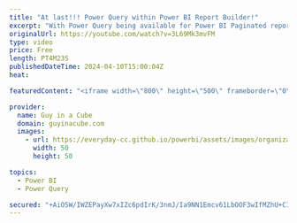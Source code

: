 ```yaml
---
title: "At last!!! Power Query within Power BI Report Builder!"
excerpt: "With Power Query being available for Power BI Paginated reports in Report Builder, you can now do something that was very hard to do in the past. Patrick shows you what's new!  Get data with Power Query available in Power BI Report Builder (Preview) https://powerbi.microsoft.com/en-us/blog/get-data-with-power-query-available-in-power-bi-report-builder-preview/"
originalUrl: https://youtube.com/watch?v=3L69Mk3mvFM
type: video
price: Free
length: PT4M23S
publishedDateTime: 2024-04-10T15:00:04Z
heat: 

featuredContent: "<iframe width=\"800\" height=\"500\" frameborder=\"0\" src=\"https://www.youtube.com/embed/3L69Mk3mvFM\" allow=\"accelerometer; autoplay; encrypted-media; gyroscope; picture-in-picture\" allowfullscreen></iframe>"

provider:
  name: Guy in a Cube
  domain: guyinacube.com
  images:
    - url: https://everyday-cc.github.io/powerbi/assets/images/organizations/guyinacube.com-50x50.jpg
      width: 50
      height: 50

topics:
  - Power BI
  - Power Query

secured: "+AiO5W/IWZEPayXw7xIZc6pdIrK/3nmJ/Ia9NN1Emcv61LbOOF3wIfMZhU+CIuQ9Vu88otdrdRqJ1Egqk7OcLRY0lNfHyyHshQT28LKUJ39/WgWVAeolgceWMePSekTcBb5jaTz+KBfrUfy+SZoGXWtuOAJd6ULhjfZmEyqyZ4Gl1jA4bSYRKjK/7wecUtmFkbVvMYQNGjKNR1yF6sdcEUPDBnhBm33XaS9JK5NPdtVzc2OBGZp1fDTsA+j4SzHkqhewdlMUblw69Ut/xPBEQ8yWFAuecw7P5psuG6FvFjTOP9ZtuDMNqJ7u97VcqwidMUVYxgbx0zSXO5xa0cxrUivXT6qN8t44FuTRp76MTOLpwi7wgEjx5mbTq03yMXvO+3txsijYEQa9heyrt/F3NejwRZ1g427Y/2l76z5N/ag=;iX/bw/QpGw0zDZeYmWvQMg=="
---
```


